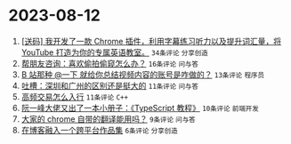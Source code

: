 # 2023-08-12

1. [[送码] 我开发了一款 Chrome 插件，利用字幕练习听力以及提升词汇量，将 YouTube 打造为你的专属英语教室。](https://www.v2ex.com/t/964624) `34条评论` `分享创造`
1. [帮朋友咨询：喜欢偷拍偷窥怎么办？](https://www.v2ex.com/t/964652) `16条评论` `问与答`
1. [B 站那种 @一下 就给你总结视频内容的账号是咋做的？](https://www.v2ex.com/t/964642) `13条评论` `程序员`
1. [吐槽：深圳和广州的区别还是挺大的](https://www.v2ex.com/t/964638) `11条评论` `问与答`
1. [高频交易怎么入行](https://www.v2ex.com/t/964634) `11条评论` `C++`
1. [阮一峰大佬又出了一本小册子：《TypeScript 教程》](https://www.v2ex.com/t/964635) `10条评论` `前端开发`
1. [大家的 chrome 自带的翻译能用吗？](https://www.v2ex.com/t/964622) `9条评论` `问与答`
1. [在博客融入一个跨平台作品集](https://www.v2ex.com/t/964621) `6条评论` `分享创造`
